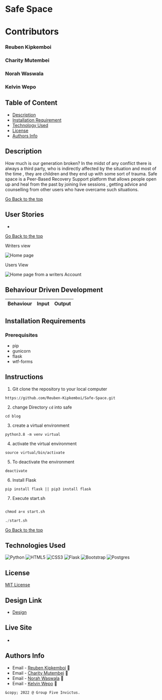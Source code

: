 # Safe Space

# Contributors

### Reuben Kipkemboi
### Charity Mutembei
### Norah Waswala
### Kelvin Wepo

## Table of Content

+ [Description](#description)
+ [Installation Requirement](#installation-requirements)
+ [Technology Used](#technologies-used)
+ [License](#license)
+ [Authors Info](#authors-info)

## Description
How much is our generation broken? In the midst of any conflict there is  always a third party,   who is indirectly affected by the situation and most  of the time , they are children and they end up with some sort of trauma. Safe space is a Peer-Based Recovery Support platform that allows people  open up and heal from the past by joining live sessions , getting advice  and counselling  from other users who have overcame such situations.

[Go Back to the top](#safe-space)


## User Stories

- 

[Go Back to the top](##safe-space)

Writers view

![Home page]()

Users View

![Home page from a writers Account]()


## Behaviour Driven Development
| Behaviour | Input | Output |
| :---------------- | :---------------: | ------------------: |


## Installation Requirements

### Prerequisites

- pip
- gunicorn
- flask
- wtf-forms

## Instructions

1) Git clone the repository to your local computer
```
https://github.com/Reuben-Kipkemboi/Safe-Space.git
```
2. change Directory `cd` into safe

```
cd blog
```
3. create a virtual environment

```
python3.8 -m venv virtual
```
4. activate the virtual environment 
```
source virtual/bin/activate

```
5. To deactivate the environment

```
deactivate
```

6. Install Flask

```
pip install flask || pip3 install flask
```
7. Execute start.sh

```python

chmod a+x start.sh

./start.sh

```

[Go Back to the top](##safe-space)


## Technologies Used

![Python](https://img.shields.io/badge/python-3670A0?style=for-the-badge&logo=python&logoColor=ffdd54)
![HTML5](https://img.shields.io/badge/html5-%23E34F26.svg?style=for-the-badge&logo=html5&logoColor=white)
![CSS3](https://img.shields.io/badge/css3-%231572B6.svg?style=for-the-badge&logo=css3&logoColor=white)
![Flask](https://img.shields.io/badge/flask-%23000.svg?style=for-the-badge&logo=flask&logoColor=white)
![Bootstrap](https://img.shields.io/badge/bootstrap-%23563D7C.svg?style=for-the-badge&logo=bootstrap&logoColor=white)
![Postgres](https://img.shields.io/badge/postgres-%23316192.svg?style=for-the-badge&logo=postgresql&logoColor=white)

## License
[MIT License](LICENSE)

## Design Link
* [Design](https://www.figma.com/file/pWbQO9a7W4LvFM6ArLdQhW/Safe-Space?node-id=0%3A1)

## Live Site
* #### 

## Authors Info

* Email - [Reuben Kipkemboi](https://gmail.com) :email: 
* Email - [Charity Mutembei](https://gmail.com) :email:
* Email - [Norah Waswala](https://gmail.com) :email:
* Email - [Kelvin Wepo](https://gmail.com) :email:


<p align = "center">

    &copy; 2022 @ Group Five Invictus.
</p>
